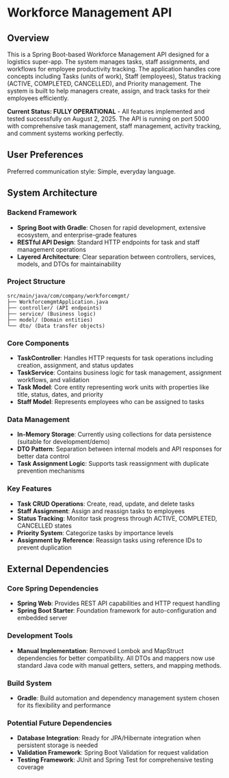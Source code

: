 # Workforce Management API

## Overview

This is a Spring Boot-based Workforce Management API designed for a logistics super-app. The system manages tasks, staff assignments, and workflows for employee productivity tracking. The application handles core concepts including Tasks (units of work), Staff (employees), Status tracking (ACTIVE, COMPLETED, CANCELLED), and Priority management. The system is built to help managers create, assign, and track tasks for their employees efficiently.

**Current Status: FULLY OPERATIONAL** - All features implemented and tested successfully on August 2, 2025. The API is running on port 5000 with comprehensive task management, staff management, activity tracking, and comment systems working perfectly.

## User Preferences

Preferred communication style: Simple, everyday language.

## System Architecture

### Backend Framework
- **Spring Boot with Gradle**: Chosen for rapid development, extensive ecosystem, and enterprise-grade features
- **RESTful API Design**: Standard HTTP endpoints for task and staff management operations
- **Layered Architecture**: Clear separation between controllers, services, models, and DTOs for maintainability

### Project Structure
```
src/main/java/com/company/workforcemgmt/
├── WorkforcemgmtApplication.java
├── controller/ (API endpoints)
├── service/ (Business logic)
├── model/ (Domain entities)
└── dto/ (Data transfer objects)
```

### Core Components
- **TaskController**: Handles HTTP requests for task operations including creation, assignment, and status updates
- **TaskService**: Contains business logic for task management, assignment workflows, and validation
- **Task Model**: Core entity representing work units with properties like title, status, dates, and priority
- **Staff Model**: Represents employees who can be assigned to tasks

### Data Management
- **In-Memory Storage**: Currently using collections for data persistence (suitable for development/demo)
- **DTO Pattern**: Separation between internal models and API responses for better data control
- **Task Assignment Logic**: Supports task reassignment with duplicate prevention mechanisms

### Key Features
- **Task CRUD Operations**: Create, read, update, and delete tasks
- **Staff Assignment**: Assign and reassign tasks to employees
- **Status Tracking**: Monitor task progress through ACTIVE, COMPLETED, CANCELLED states
- **Priority System**: Categorize tasks by importance levels
- **Assignment by Reference**: Reassign tasks using reference IDs to prevent duplication

## External Dependencies

### Core Spring Dependencies
- **Spring Web**: Provides REST API capabilities and HTTP request handling
- **Spring Boot Starter**: Foundation framework for auto-configuration and embedded server

### Development Tools
- **Manual Implementation**: Removed Lombok and MapStruct dependencies for better compatibility. All DTOs and mappers now use standard Java code with manual getters, setters, and mapping methods.

### Build System
- **Gradle**: Build automation and dependency management system chosen for its flexibility and performance

### Potential Future Dependencies
- **Database Integration**: Ready for JPA/Hibernate integration when persistent storage is needed
- **Validation Framework**: Spring Boot Validation for request validation
- **Testing Framework**: JUnit and Spring Test for comprehensive testing coverage